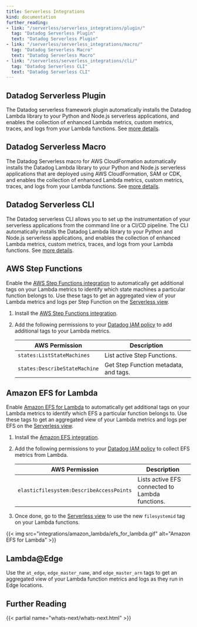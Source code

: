 ```yaml
---
title: Serverless Integrations
kind: documentation
further_reading:
- link: "/serverless/serverless_integrations/plugin/"
  tag: "Datadog Serverless Plugin"
  text: "Datadog Serverless Plugin"
- link: "/serverless/serverless_integrations/macro/"
  tag: "Datadog Serverless Macro"
  text: "Datadog Serverless Macro"
- link: "/serverless/serverless_integrations/cli/"
  tag: "Datadog Serverless CLI"
  text: "Datadog Serverless CLI"
---
```


## Datadog Serverless Plugin

The Datadog serverless framework plugin automatically installs the Datadog Lambda library to your Python and Node.js serverless applications, and enables the collection of enhanced Lambda metrics, custom metrics, traces, and logs from your Lambda functions. See [more details][1].

## Datadog Serverless Macro

The Datadog Serverless macro for AWS CloudFormation automatically installs the Datadog Lambda library to your Python and Node.js serverless applications that are deployed using AWS CloudFormation, SAM or CDK, and enables the collection of enhanced Lambda metrics, custom metrics, traces, and logs from your Lambda functions. See [more details][2].

## Datadog Serverless CLI

The Datadog serverless CLI allows you to set up the instrumentation of your serverless applications from the command line or a CI/CD pipeline. The CLI automatically installs the Datadog Lambda library to your Python and Node.js serverless applications, and enables the collection of enhanced Lambda metrics, custom metrics, traces, and logs from your Lambda functions. See [more details][3].

## AWS Step Functions

Enable the [AWS Step Functions integration][4] to automatically get additional tags on your Lambda metrics to identify which state machines a particular function belongs to. Use these tags to get an aggregated view of your Lambda metrics and logs per Step Function on the [Serverless view][5].

1. Install the [AWS Step Functions integration][4].
2. Add the following permissions to your [Datadog IAM policy][6] to add additional tags to your Lambda metrics.

    | AWS Permission     | Description                                  |
    | ------------------ | -------------------------------------------- |
    | `states:ListStateMachines`     | List active Step Functions.   |
    | `states:DescribeStateMachine` | Get Step Function metadata, and tags.  |

## Amazon EFS for Lambda

Enable [Amazon EFS for Lambda][7] to automatically get additional tags on your Lambda metrics to identify which EFS a particular function belongs to. Use these tags to get an aggregated view of your Lambda metrics and logs per EFS on the [Serverless view][1].

1. Install the [Amazon EFS integration][8].
2. Add the following permissions to your [Datadog IAM policy][6] to collect EFS metrics from Lambda.

    | AWS Permission     | Description                                  |
    | ------------------ | -------------------------------------------- |
    | `elasticfilesystem:DescribeAccessPoints`     | Lists active EFS connected to Lambda functions. |

3. Once done, go to the [Serverless view][5] to use the new `filesystemid` tag on your Lambda functions.

{{< img src="integrations/amazon_lambda/efs_for_lambda.gif" alt="Amazon EFS for Lambda" >}}

## Lambda@Edge

Use the `at_edge`, `edge_master_name`, and `edge_master_arn` tags to get an aggregated view of your Lambda function metrics and logs as they run in Edge locations.

## Further Reading

{{< partial name="whats-next/whats-next.html" >}}


[1]: /serverless/serverless_integrations/plugin/
[2]: /serverless/serverless_integrations/macro/
[3]: /serverless/serverless_integrations/cli/
[4]: /integrations/amazon_step_functions/
[5]: https://app.datadoghq.com/functions
[6]: /integrations/amazon_web_services/#installation
[7]: /integrations/amazon_efs/#amazon-efs-for-lambda
[8]: /integrations/amazon_efs/
